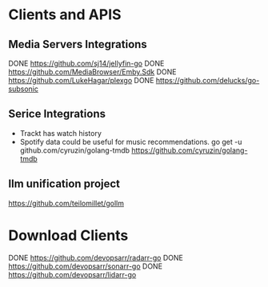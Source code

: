 # Clients and APIS


## Media Servers Integrations
DONE https://github.com/sj14/jellyfin-go
DONE https://github.com/MediaBrowser/Emby.Sdk
DONE https://github.com/LukeHagar/plexgo
DONE https://github.com/delucks/go-subsonic



## Serice Integrations
* Trackt has watch history
* Spotify data could be useful for music recommendations.
go get -u github.com/cyruzin/golang-tmdb
https://github.com/cyruzin/golang-tmdb


## llm  unification project
https://github.com/teilomillet/gollm


# Download Clients
DONE https://github.com/devopsarr/radarr-go
DONE https://github.com/devopsarr/sonarr-go
DONE https://github.com/devopsarr/lidarr-go


